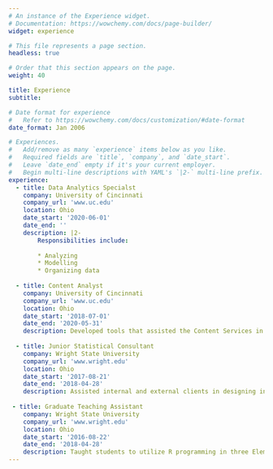 ```yaml
---
# An instance of the Experience widget.
# Documentation: https://wowchemy.com/docs/page-builder/
widget: experience

# This file represents a page section.
headless: true

# Order that this section appears on the page.
weight: 40

title: Experience
subtitle:

# Date format for experience
#   Refer to https://wowchemy.com/docs/customization/#date-format
date_format: Jan 2006

# Experiences.
#   Add/remove as many `experience` items below as you like.
#   Required fields are `title`, `company`, and `date_start`.
#   Leave `date_end` empty if it's your current employer.
#   Begin multi-line descriptions with YAML's `|2-` multi-line prefix.
experience:
  - title: Data Analytics Specialst
    company: University of Cincinnati
    company_url: 'www.uc.edu'
    location: Ohio
    date_start: '2020-06-01'
    date_end: ''
    description: |2-
        Responsibilities include:
        
        * Analyzing
        * Modelling
        * Organizing data 
        
  - title: Content Analyst
    company: University of Cincinnati
    company_url: 'www.uc.edu'
    location: Ohio
    date_start: '2018-07-01'
    date_end: '2020-05-31'
    description: Developed tools that assisted the Content Services in acquiring and assessing resources 
    
  - title: Junior Statistical Consultant
    company: Wright State University
    company_url: 'www.wright.edu'
    location: Ohio
    date_start: '2017-08-21'
    date_end: '2018-04-28'
    description: Assisted internal and external clients in designing investigations as well as examining and understanding their results
    
 - title: Graduate Teaching Assistant
    company: Wright State University
    company_url: 'www.wright.edu'
    location: Ohio
    date_start: '2016-08-22'
    date_end: '2018-04-28'
    description: Taught students to utilize R programming in three Elementary Statistics labs for four semesters
---
```

